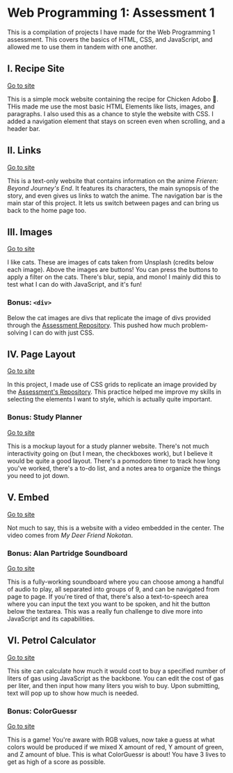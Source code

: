 # Web Programming 1: Assessment 1

This is a compilation of projects I have made for the Web Programming 1 assessment. This covers the basics of HTML, CSS, and JavaScript, and allowed me to use them in tandem with one another.

## I. Recipe Site 

[Go to site](https://beansebrrr.github.io/cc-web-dev-1-assessment-1/01-introduction)

This is a simple mock website containing the recipe for Chicken Adobo 🤤. THis made me use the most basic HTML Elements like lists, images, and paragraphs. I also used this as a chance to style the website with CSS. I added a navigation element that stays on screen even when scrolling, and a header bar.

## II. Links

[Go to site](https://beansebrrr.github.io/cc-web-dev-1-assessment-1/02-links)

This is a text-only website that contains information on the anime *Frieren: Beyond Journey's End*. It features its characters, the main synopsis of the story, and even gives us links to watch the anime. The navigation bar is the main star of this project. It lets us switch between pages and can bring us back to the home page too.

## III. Images

[Go to site](https://beansebrrr.github.io/cc-web-dev-1-assessment-1/03-images)

I like cats. These are images of cats taken from Unsplash (credits below each image). Above the images are buttons! You can press the buttons to apply a filter on the cats. There's blur, sepia, and mono! I mainly did this to test what I can do with JavaScript, and it's fun!

### Bonus: `<div>`

Below the cat images are divs that replicate the image of divs provided through the [Assessment Repository](https://github.com/lavanand/Assessment-1-WEB-DEV/blob/main/Chapter-3-Images/images.jpg). This pushed how much problem-solving I can do with just CSS.

## IV. Page Layout

[Go to site](https://beansebrrr.github.io/cc-web-dev-1-assessment-1/04-layout)

In this project, I made use of CSS grids to replicate an image provided by the [Assessment's Repository](https://github.com/lavanand/Assessment-1-WEB-DEV/blob/main/Chapter-4-Page%20Layout/Exercises/DigiFest.jpg). This practice helped me improve my skills in selecting the elements I want to style, which is actually quite important.

### Bonus: Study Planner

[Go to site](https://beansebrrr.github.io/cc-web-dev-1-assessment-1/04-study-planner)

This is a mockup layout for a study planner website. There's not much interactivity going on (but I mean, the checkboxes work), but I believe it would be quite a good layout. There's a pomodoro timer to track how long you've worked, there's a to-do list, and a notes area to organize the things you need to jot down.

## V. Embed

[Go to site](https://beansebrrr.github.io/cc-web-dev-1-assessment-1/05-embed)

Not much to say, this is a website with a video embedded in the center. The video comes from *My Deer Friend Nokotan*.

### Bonus: Alan Partridge Soundboard

[Go to site](https://beansebrrr.github.io/cc-web-dev-1-assessment-1/05-soundboard)

This is a fully-working soundboard where you can choose among a handful of audio to play, all separated into groups of 9, and can be navigated from page to page. If you're tired of that, there's also a text-to-speech area where you can input the text you want to be spoken, and hit the button below the textarea. This was a really fun challenge to dive more into JavaScript and its capabilities.

## VI. Petrol Calculator

[Go to site](https://beansebrrr.github.io/cc-web-dev-1-assessment-1/06-javascript)

This site can calculate how much it would cost to buy a specified number of liters of gas using JavaScript as the backbone. You can edit the cost of gas per liter, and then input how many liters you wish to buy. Upon submitting, text will pop up to show how much is needed.

### Bonus: ColorGuessr

[Go to site](https://beansebrrr.github.io/cc-web-dev-1-assessment-1/06-color-guesser)

This is a game! You're aware with RGB values, now take a guess at what colors would be produced if we mixed X amount of red, Y amount of green, and Z amount of blue. This is what ColorGuessr is about! You have 3 lives to get as high of a score as possible.